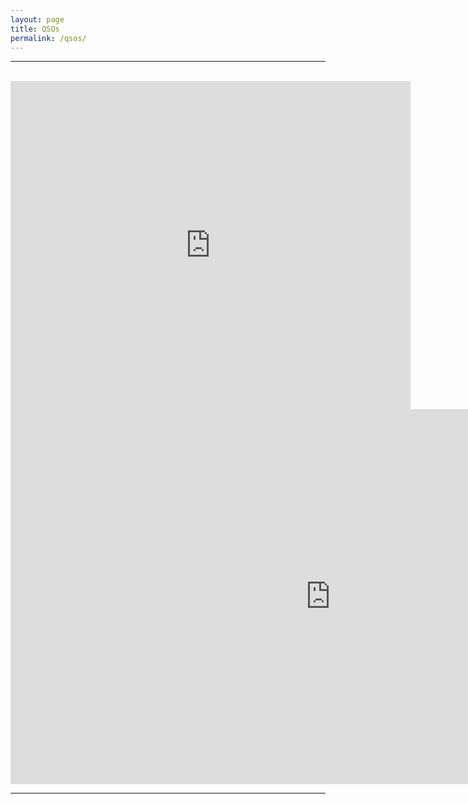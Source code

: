 ```yaml
---
layout: page
title: QSOs
permalink: /qsos/
---
```

-------------------------------------------
<br>
<div style="text-align: center">
<iframe align="top" frameborder="0" height="525" scrolling="yes" src="https://logbook.qrz.com/lbstat/N0HOT/" width="640"></iframe> 
<iframe frameborder=0 height=600 scrolling=no src='https://www.qsomap.org/QSOmapProduction/qsomapforQRZ.php?call=n0hot&h=800' width=1024></iframe><br>
</div>

-------------------------------------------

